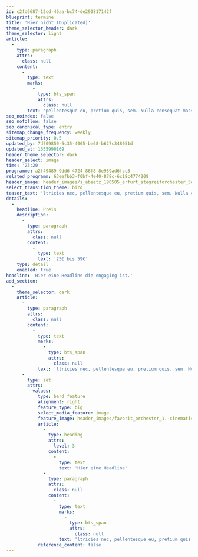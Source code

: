 ```yaml
---
id: c2fd6687-12cd-46aa-bc74-de290817142f
blueprint: termine
title: 'Hier nicht (Duplicated)'
theme_selector_header: dark
theme_selector: light
article:
  -
    type: paragraph
    attrs:
      class: null
    content:
      -
        type: text
        marks:
          -
            type: bts_span
            attrs:
              class: null
        text: 'pellentesque eu, pretium quis, sem. Nulla consequat massa quis enim. Donec pede justo, fringilla vel, aliquet nec, vulputate eget, arcu. In enim justo, rhoncus ut, imperdiet a, venenatis vitae, justo. Nullam dictum felis eu pede mollis pretium. Integer tincidunt. Cras dapibus. Vivamus elementum semper nisi. Aenean vulputate eleifend tellus. Aenean leo ligula, porttitor eu, consequat vitae, eleifend ac, enim. Aliquam lorem ante, dapibus in, viverra quis, feugiat a, tellus. Phasellus viverra nulla ut metus varius laoreet. Quisque rutrum. Aenean imperdiet. Etiam ultricies nisi vel augue. Curabitur ullamcorper ultricies nisi. Nam eget dui. Etiam rhoncus. Maecenas tempus, tellus eget condimentum rhoncus, sem quam semper libero, sit amet adipiscing sem neque sed ipsum. Nam quam nunc, blandit vel,'
seo_noindex: false
seo_nofollow: false
seo_canonical_type: entry
sitemap_change_frequency: weekly
sitemap_priority: 0.5
updated_by: 7d709850-5c35-4065-be68-b627c348051d
updated_at: 1655990169
header_theme_selector: dark
header_select: image
time: '23:20'
programme: a2f49489-9dd6-4724-86f8-8e959ad6fcc3
related_programm: 63eefbb3-f0bf-4e40-878c-6c18c4774209
header_image: header_images/s_abeetz_190505_erfurt_stegreiforchester_5d3_9590.-cinematic.jpg
select_transition_theme: bird
teaser_text: 'ltricies nec, pellentesque eu, pretium quis, sem. Nulla consequat massa quis enim. Donec pede justo, fringilla vel, aliquet nec, vulputate eget, arcu. In enim justo, rhoncus ut.'
details:
  -
    headline: Preis
    description:
      -
        type: paragraph
        attrs:
          class: null
        content:
          -
            type: text
            text: '25€ bis 59€'
    type: detail
    enabled: true
headline: 'Hier eine Headline die engaging ist.'
add_section:
  -
    theme_selector: dark
    article:
      -
        type: paragraph
        attrs:
          class: null
        content:
          -
            type: text
            marks:
              -
                type: bts_span
                attrs:
                  class: null
            text: 'ltricies nec, pellentesque eu, pretium quis, sem. Nulla consequat massa quis enim. Donec pede justo, fringilla vel, aliquet nec, vulputate eget, arcu. In enim justo, rhoncus ut, imperdiet a, venenatis vitae, justo. Nullam dictum felis eu pede mollis pretium. Integer tincidunt. Cras dapibus. Vivamus elementum semper nisi. Aenean vulputate eleifend tellus. Aenean leo ligula, porttitor eu, consequat vitae, eleifend ac, enim. Aliquam lorem ante, dapibus in, viverra quis, feugiat a, tellus. Phasellus viverra nulla ut metus varius laoreet. Quisque rutrum. Aenean imperdiet. Etiam ultricies nisi vel augue. Curabitur ullamcorper ultricies nisi. Nam eget dui. Etiam rhoncus. Maecenas tempus, tellus eget condimentum rhoncus, sem quam semper libero, sit amet adipiscing sem neque sed ipsum. Nam quam nunc, blandit vel,'
      -
        type: set
        attrs:
          values:
            type: bard_feature
            alignment: right
            feature_type: big
            select_media_feature: image
            feature_image: header_images/favorit_orchester_1.-cinematic.jpg
            article:
              -
                type: heading
                attrs:
                  level: 3
                content:
                  -
                    type: text
                    text: 'Hier eine Headline'
              -
                type: paragraph
                attrs:
                  class: null
                content:
                  -
                    type: text
                    marks:
                      -
                        type: bts_span
                        attrs:
                          class: null
                    text: 'ltricies nec, pellentesque eu, pretium quis, sem. Nulla consequat massa quis enim. Donec pede justo, fringilla vel, aliquet nec, vulputate eget, arcu. In enim justo, rhoncus ut, imperdiet a, venenatis vitae, justo. Nullam dictum felis eu pede mollis pretium. Integer tincidunt. Cras dapibus. Vivamus elementum semper nisi.'
            reference_content: false
---
```

